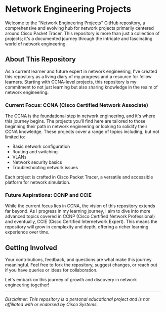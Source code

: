 # Network Engineering Projects

Welcome to the "Network Engineering Projects" GitHub repository, a comprehensive and evolving hub for network projects primarily centered around Cisco Packet Tracer. This repository is more than just a collection of projects; it's a documented journey through the intricate and fascinating world of network engineering.

## About This Repository

As a current learner and future expert in network engineering, I've created this repository as a living diary of my progress and a resource for fellow learners. Starting with CCNA-level projects, this repository is my commitment to not just learning but also sharing knowledge in the realm of network engineering.

### Current Focus: CCNA (Cisco Certified Network Associate)

The CCNA is the foundational step in network engineering, and it's where this journey begins. The projects you'll find here are tailored to those beginning their path in network engineering or looking to solidify their CCNA knowledge. These projects cover a range of topics including, but not limited to:

- Basic network configuration
- Routing and switching
- VLANs
- Network security basics
- Troubleshooting network issues

Each project is crafted in Cisco Packet Tracer, a versatile and accessible platform for network simulation.

### Future Aspirations: CCNP and CCIE

While the current focus lies in CCNA, the vision of this repository extends far beyond. As I progress in my learning journey, I aim to dive into more advanced topics covered in CCNP (Cisco Certified Network Professional) and eventually, CCIE (Cisco Certified Internetwork Expert). This means the repository will grow in complexity and depth, offering a richer learning experience over time.

## Getting Involved

Your contributions, feedback, and questions are what make this journey meaningful. Feel free to fork the repository, suggest changes, or reach out if you have queries or ideas for collaboration.

Let's embark on this journey of growth and discovery in network engineering together!

---

*Disclaimer: This repository is a personal educational project and is not affiliated with or endorsed by Cisco Systems.*
